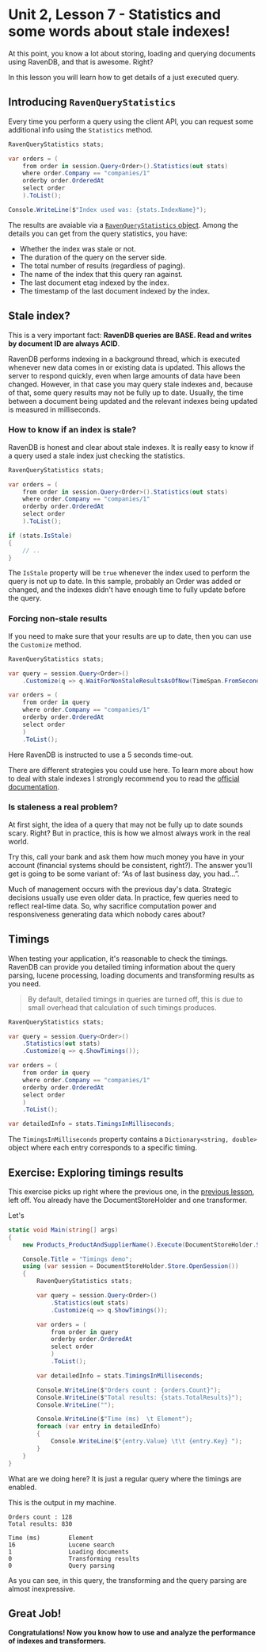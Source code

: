 # Unit 2, Lesson 7 - Statistics and some words about stale indexes! 

At this point, you know a lot about storing, loading and querying documents using
RavenDB, and that is awesome. Right?

In this lesson you will learn how to get details of a just executed query.  

## Introducing `RavenQueryStatistics`

Every time you perform a query using the client API, you can request
some additional info using the `Statistics` method.

````csharp
RavenQueryStatistics stats;

var orders = (
    from order in session.Query<Order>().Statistics(out stats)
    where order.Company == "companies/1"
    orderby order.OrderedAt
    select order
    ).ToList();

Console.WriteLine($"Index used was: {stats.IndexName}");
````

The results are avaiable via a [`RavenQueryStatistics` object](https://ravendb.net/docs/article-page/latest/all/glossary/raven-query-statistics). 
Among the details you can get from the query statistics, you have: 

* Whether the index was stale or not.
* The duration of the query on the server side.
* The total number of results (regardless of paging).
* The name of the index that this query ran against.
* The last document etag indexed by the index.
* The timestamp of the last document indexed by the index.

## Stale index?

This is a very important fact: **RavenDB queries are BASE. Read and writes by document ID are always ACID**. 

RavenDB performs indexing in a background thread, which is executed whenever new data comes in 
or existing data is updated. This allows the server to respond quickly, even when large 
amounts of data have been changed. However, in that case you may query stale indexes and, because
of that, some query results may not be fully up to date. Usually, the time between a document being
updated and the relevant indexes being updated is measured in milliseconds.

### How to know if an index is stale?

RavenDB is honest and clear about stale indexes. It is really easy to know if a query used a 
stale index just checking the statistics.

````csharp
RavenQueryStatistics stats;

var orders = (
    from order in session.Query<Order>().Statistics(out stats)
    where order.Company == "companies/1"
    orderby order.OrderedAt
    select order
    ).ToList();

if (stats.IsStale) 
{
    // ..
}
````

The `IsStale` property will be `true` whenever the index used to perform the query is not 
up to date. In this sample, probably an Order was added or changed, and the indexes didn't 
have enough time to fully update before the query.

### Forcing non-stale results

If you need to make sure that your results are up to date, then you can use the `Customize` method.

````csharp
RavenQueryStatistics stats;

var query = session.Query<Order>()
    .Customize(q => q.WaitForNonStaleResultsAsOfNow(TimeSpan.FromSeconds(5)));

var orders = (
    from order in query
    where order.Company == "companies/1"
    orderby order.OrderedAt
    select order
    )
    .ToList();
````

Here RavenDB is instructed to use a 5 seconds time-out.

There are different strategies you could use here. To learn more about how to deal with stale indexes
I strongly recommend you to read the [official documentation](https://ravendb.net/docs/article-page/3.5/csharp/indexes/stale-indexes).

### Is staleness a real problem?
At first sight, the idea of a query that may not be fully up to date sounds scary. Right? 
But in practice, this is how we almost always work in the real world. 

Try this, call your bank and ask them how much money you have in your account (financial systems should be
consistent, right?). The answer you’ll get is going to be some variant of: “As of last business day, you had…”.

Much of management occurs with the previous day's data. Strategic decisions usually use even older data. 
In practice, few queries need to reflect real-time data. So, why sacrifice computation power and
responsiveness generating data which nobody cares about?

## Timings

When testing your application, it's reasonable to check the timings. RavenDB can provide you 
detailed timing information about the query parsing, lucene processing, loading documents and transforming results as 
you need.

> By default, detailed timings in queries are turned off, this is due to small overhead that calculation of such timings produces.

````csharp
RavenQueryStatistics stats;

var query = session.Query<Order>()
    .Statistics(out stats)
    .Customize(q => q.ShowTimings());

var orders = (
    from order in query
    where order.Company == "companies/1"
    orderby order.OrderedAt
    select order
    )
    .ToList();

var detailedInfo = stats.TimingsInMilliseconds;
````

The `TimingsInMilliseconds` property contains a `Dictionary<string, double>` object where each
entry corresponds to a specific timing.

## Exercise: Exploring timings results

This exercise picks up right where the previous one, in the [previous lesson](../lesson6/README.md), left off. 
You already have the DocumentStoreHolder and one transformer.

Let's 

````csharp
static void Main(string[] args)
{
    new Products_ProductAndSupplierName().Execute(DocumentStoreHolder.Store);

    Console.Title = "Timings demo";
    using (var session = DocumentStoreHolder.Store.OpenSession())
    {
        RavenQueryStatistics stats;

        var query = session.Query<Order>()
            .Statistics(out stats)
            .Customize(q => q.ShowTimings());

        var orders = (
            from order in query
            orderby order.OrderedAt
            select order
            )
            .ToList();

        var detailedInfo = stats.TimingsInMilliseconds;

        Console.WriteLine($"Orders count : {orders.Count}");
        Console.WriteLine($"Total results: {stats.TotalResults}");
        Console.WriteLine("");

        Console.WriteLine($"Time (ms)  \t Element");
        foreach (var entry in detailedInfo)
        {
            Console.WriteLine($"{entry.Value} \t\t {entry.Key} ");
        }
    }
}
````

What are we doing here? It is just a regular query where the timings are enabled.

This is the output in my machine.

````
Orders count : 128
Total results: 830

Time (ms)        Element
16               Lucene search
1                Loading documents
0                Transforming results
0                Query parsing
````

As you can see, in this query, the transforming and the query parsing are almost inexpressive.


## Great Job!

**Congratulations! Now you know how to use and analyze the performance of indexes and transformers.**




